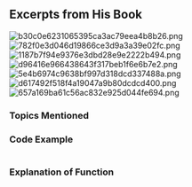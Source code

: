 ## Excerpts from His Book
![b30c0e6231065395ca3ac79eea4b8b26.png](../../_resources/b30c0e6231065395ca3ac79eea4b8b26.png)
![782f0e3d046d19866ce3d9a3a39e02fc.png](../../_resources/782f0e3d046d19866ce3d9a3a39e02fc.png)
![1187b7f94e9376e3dbd28e9e2222b494.png](../../_resources/1187b7f94e9376e3dbd28e9e2222b494.png)
![d96416e966438643f317beb1f6e6b7e2.png](../../_resources/d96416e966438643f317beb1f6e6b7e2.png)
![5e4b6974c9638bf997d318dcd337488a.png](../../_resources/5e4b6974c9638bf997d318dcd337488a.png)
![d617492f518f4a19047a9b80dcdcd400.png](../../_resources/d617492f518f4a19047a9b80dcdcd400.png)
![657a169ba61c56ac832e925d044fe694.png](../../_resources/657a169ba61c56ac832e925d044fe694.png)

### **Topics Mentioned**

### Code Example
```c++
```

### Explanation of Function
